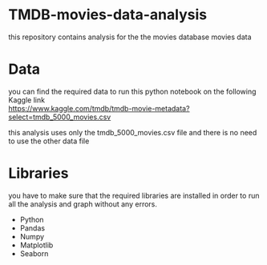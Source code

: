 # TMDB-movies-data-analysis
this repository contains analysis for the the movies database movies data 


# Data
you can find the required data to run this python notebook on the following Kaggle link <br>
https://www.kaggle.com/tmdb/tmdb-movie-metadata?select=tmdb_5000_movies.csv

this analysis uses only the tmdb_5000_movies.csv file and there is no need to use the other data file


# Libraries
you have to make sure that the required libraries are installed in order to run all the analysis and graph without any errors.

* Python
* Pandas
* Numpy
* Matplotlib
* Seaborn
